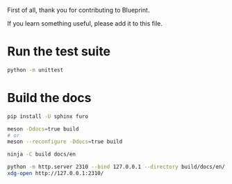 First of all, thank you for contributing to Blueprint.

If you learn something useful, please add it to this file.

# Run the test suite

```sh
python -m unittest
```

# Build the docs

```sh
pip install -U sphinx furo

meson -Ddocs=true build
# or
meson --reconfigure -Ddocs=true build

ninja -C build docs/en

python -m http.server 2310 --bind 127.0.0.1 --directory build/docs/en/
xdg-open http://127.0.0.1:2310/
```
